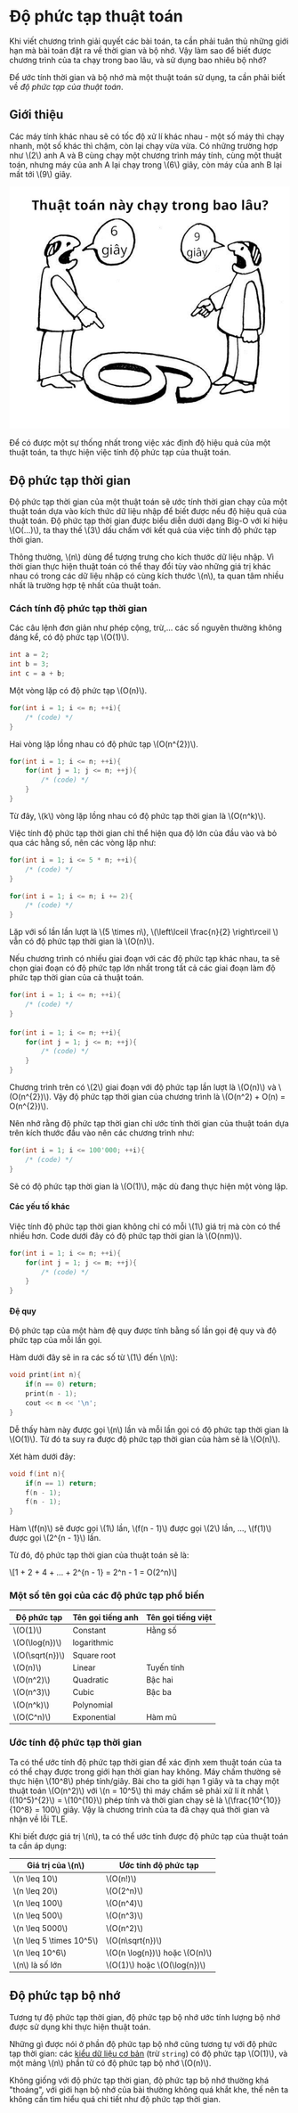 # Độ phức tạp thuật toán

Khi viết chương trình giải quyết các bài toán, ta cần phải tuân thủ những giới hạn mà bài toán đặt ra về thời gian và bộ nhớ. Vậy làm sao để biết được chương trình của ta chạy trong bao lâu, và sử dụng bao nhiêu bộ nhớ?

Để ước tính thời gian và bộ nhớ mà một thuật toán sử dụng, ta cần phải biết về *độ phức tạp của thuật toán*.

## Giới thiệu

Các máy tính khác nhau sẽ có tốc độ xử lí khác nhau - một số máy thì chạy nhanh, một số khác thì chậm, còn lại chạy vừa vừa. Có những trường hợp như \\(2\\) anh A và B cùng chạy một chương trình máy tính, cùng một thuật toán, nhưng máy của anh A lại chạy trong \\(6\\) giây, còn máy của anh B lại mất tới \\(9\\) giây.

<center>
<img src="../images/6_hay_9.jpg" alt="6 hay 9 giây?"/>
</center>

Để có được một sự thống nhất trong việc xác định độ hiệu quả của một thuật toán, ta thực hiện việc tính độ phức tạp của thuật toán.

## Độ phức tạp thời gian 

Độ phức tạp thời gian của một thuật toán sẽ ước tính thời gian chạy của một thuật toán dựa vào kích thức dữ liệu nhập để biết được nếu độ hiệu quả của thuật toán. Độ phức tạp thời gian được biểu diễn dưới dạng Big-O với kí hiệu \\(O(...)\\), ta thay thế \\(3\\) dấu chấm với kết quả của việc tính độ phức tạp thời gian. 

Thông thường, \\(n\\) dùng để tượng trưng cho kích thước dữ liệu nhập. Vì thời gian thực hiện thuật toán có thể thay đổi tùy vào những giá trị khác nhau có trong các dữ liệu nhập có cùng kích thước \\(n\\), ta quan tâm nhiều nhất là trường hợp tệ nhất của thuật toán.

### Cách tính độ phức tạp thời gian

Các câu lệnh đơn giản như phép cộng, trừ,... các số nguyên thường không đáng kể, có độ phức tạp \\(O(1)\\).

```c++
int a = 2;
int b = 3;
int c = a + b;
```

Một vòng lặp có độ phức tạp \\(O(n)\\).

```c++
for(int i = 1; i <= n; ++i){
	/* (code) */
}
```

Hai vòng lặp lồng nhau có độ phức tạp \\(O(n^{2})\\).

```c++
for(int i = 1; i <= n; ++i){
	for(int j = 1; j <= n; ++j){
		/* (code) */
	}
}
```

Từ đây, \\(k\\) vòng lặp lồng nhau có độ phức tạp thời gian là \\(O(n^k)\\).

Việc tính độ phức tạp thời gian chỉ thể hiện qua độ lớn của đầu vào và bỏ qua các hằng số, nên các vòng lặp như:

```c++
for(int i = 1; i <= 5 * n; ++i){
	/* (code) */
}
```

```c++
for(int i = 1; i <= n; i += 2){
	/* (code) */
}
```

Lặp với số lần lần lượt là \\(5 \times n\\), \\(\left\lceil \frac{n}{2} \right\rceil \\) vẫn có độ phức tạp thời gian là \\(O(n)\\).

Nếu chương trình có nhiều giai đoạn với các độ phức tạp khác nhau, ta sẽ chọn giai đoạn có độ phức tạp lớn nhất trong tất cả các giai đoạn làm độ phức tạp thời gian của cả thuật toán.

```c++
for(int i = 1; i <= n; ++i){
	/* (code) */
}

for(int i = 1; i <= n; ++i){
	for(int j = 1; j <= n; ++j){
		/* (code) */
	}
}
```

Chương trình trên có \\(2\\) giai đoạn với độ phức tạp lần lượt là \\(O(n)\\) và \\(O(n^{2})\\). Vậy độ phức tạp thời gian của chương trình là \\(O(n^2) + O(n) = O(n^{2})\\).

Nên nhớ rằng độ phức tạp thời gian chỉ ước tính thời gian của thuật toán dựa trên kích thước đầu vào nên các chương trình như:

```C++
for(int i = 1; i <= 100'000; ++i){
	/* (code) */
}
```

Sẽ có độ phức tạp thời gian là \\(O(1)\\), mặc dù đang thực hiện một vòng lặp.

#### Các yếu tố khác

Việc tính độ phức tạp thời gian không chỉ có mỗi \\(1\\) giá trị mà còn có thể nhiều hơn. Code dưới đây có độ phức tạp thời gian là \\(O(nm)\\).

```c++
for(int i = 1; i <= n; ++i){
	for(int j = 1; j <= m; ++j){
		/* (code) */
	}
}
```

#### Đệ quy 

Độ phức tạp của một hàm đệ quy được tính bằng số lần gọi đệ quy và độ phức tạp của mỗi lần gọi.

Hàm dưới đây sẽ in ra các số từ \\(1\\) đến \\(n\\):

```c++
void print(int n){
	if(n == 0) return;
	print(n - 1);
	cout << n << '\n';
}
```

Dễ thấy hàm này được gọi \\(n\\) lần và mỗi lần gọi có độ phức tạp thời gian là \\(O(1)\\). Từ đó ta suy ra được độ phức tạp thời gian của hàm sẽ là \\(O(n)\\).

Xét hàm dưới đây:

```c++
void f(int n){
	if(n == 1) return;
	f(n - 1);
	f(n - 1);
}
```

Hàm \\(f(n)\\) sẽ được gọi \\(1\\) lần, \\(f(n - 1)\\) được gọi \\(2\\) lần, ..., \\(f(1)\\) được gọi \\(2^{n - 1}\\) lần.

Từ đó, độ phức tạp thời gian của thuật toán sẽ là:

\\[1 + 2 + 4 + ... + 2^{n - 1} = 2^n - 1 = O(2^n)\\]

### Một số tên gọi của các độ phức tạp phổ biến

|Độ phức tạp|Tên gọi tiếng anh|Tên gọi tiếng việt|
|---|---|---|
|\\(O(1)\\)| Constant | Hằng số |
|\\(O(\log{n})\\)| logarithmic | |
|\\(O(\sqrt{n})\\)| Square root | |
|\\(O(n)\\)| Linear | Tuyến tính |
|\\(O(n^2)\\)| Quadratic | Bậc hai |
|\\(O(n^3)\\)| Cubic | Bậc ba |
|\\(O(n^k)\\)| Polynomial |  |
|\\(O(C^n)\\)| Exponential | Hàm mũ |

### Ước tính độ phức tạp thời gian

Ta có thể ước tính độ phức tạp thời gian để xác định xem thuật toán của ta có thể chạy được trong giới hạn thời gian hay không. Máy chấm thường sẽ thực hiện \\(10^8\\) phép tính/giây. Bài cho ta giới hạn 1 giây và ta chạy một thuật toán \\(O(n^2)\\) với \\(n = 10^5\\) thì máy chấm sẽ phải xử lí ít nhất \\((10^5)^{2}\\) = \\(10^{10}\\) phép tính và thời gian chạy sẽ là \\(\frac{10^{10}}{10^8} = 100\\) giây. Vậy là chương trình của ta đã chạy quá thời gian và nhận về lỗi TLE.

Khi biết được giá trị \\(n\\), ta có thể ước tính được độ phức tạp của thuật toán ta cần áp dụng:

|Giá trị của \\(n\\)|Ước tính độ phức tạp|
|---|---|
|\\(n \leq 10\\)|\\(O(n!)\\)|
|\\(n \leq 20\\)|\\(O(2^n)\\)|
|\\(n \leq 100\\)|\\(O(n^4)\\)|
|\\(n \leq 500\\)|\\(O(n^3)\\)|
|\\(n \leq 5000\\)|\\(O(n^2)\\)|
|\\(n \leq 5 \times 10^5\\)|\\(O(n\sqrt{n})\\)|
|\\(n \leq 10^6\\)|\\(O(n \log{n})\\) hoặc \\(O(n)\\)|
|\\(n\\) là số lớn|\\(O(1)\\) hoặc \\(O(\log{n})\\)|

## Độ phức tạp bộ nhớ

Tương tự độ phức tạp thời gian, độ phức tạp bộ nhớ ước tính lượng bộ nhớ được sử dụng khi thực hiện thuật toán. 

Những gì được nói ở phần độ phức tạp bộ nhớ cũng tương tự với độ phức tạp thời gian: các [kiểu dữ liệu cơ bản](../programming/variables-data-types.md) (trừ `string`) có độ phức tạp \\(O(1)\\), và một mảng \\(n\\) phần tử có độ phức tạp bộ nhớ \\(O(n)\\).

Không giống với độ phức tạp thời gian, độ phức tạp bộ nhớ thường khá "thoáng", với giới hạn bộ nhớ của bài thường không quá khắt khe, thế nên ta không cần tìm hiểu quá chi tiết như độ phức tạp thời gian.
